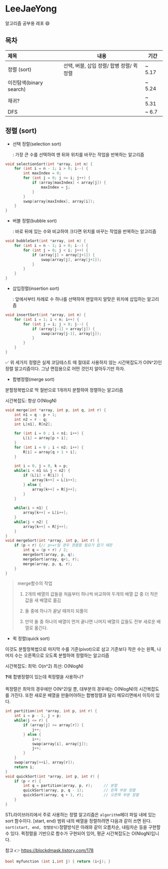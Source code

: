 # LeeJaeYong

알고리즘 공부용 레포 😄

## 목차

| 제목                    | 내용                                      | 기간   |
| :---------------------- | ----------------------------------------- | ------ |
| 정렬 (sort)             | 선택, 버블, 삽입 정렬/ 합병 정렬/ 퀵 정렬 | ~ 5.17 |
| 이진탐색(binary search) |                                           | ~ 5.24 |
| 재귀?                   |                                           | ~ 5.31 |
| DFS                     |                                           | ~ 6.7  |



## 정렬 (sort)

- 선택 정렬(selection sort)

  : 가장 큰 수를 선택하여 맨 뒤와 위치를 바꾸는 작업을 반복하는 알고리즘  


```c++
void selectionSort(int *array, int n) {
    for (int i = n - 1; i > 0; i--) {
        int maxIndex = 0;
        for (int j = 0; j <= i; j++) {
            if (array[maxIndex] < array[j]) {
                maxIndex = j;
            }
        }
        swap(array[maxIndex], array[i]);
    }
}
```

- 버블 정렬(bubble sort)

  : 바로 뒤에 있는 수와 비교하여 크다면 위치를 바꾸는 작업을 반복하는 알고리즘


```c++
void bubbleSort(int *array, int n) {
    for (int i = n - 1; i > 0; i--) {
        for (int j = 0; j < i; j++) {
            if (array[j] > array[j+1]) {
                swap(array[j], array[j+1]);
            }
        }
    }
}
```

- 삽입정렬(insertion sort)

  : 앞에서부터 차례로 수 하나를 선택하여 맨앞까지 알맞은 위치에 삽입하는 알고리즘

```c++
void insertSort(int *array, int n) {
    for (int i = 1; i < n; i++) {
        for (int j = i; j > 0; j--) {
            if (array[j-1] > array[j]) {
                swap(array[j-1], array[j]);
            }
        }
    }
}
```

✅ 위 세가지 정렬은 실제 코딩테스트 때 절대로 사용하지 않는 시간복잡도가 O(N^2)인 정렬 알고리즘이다. 그냥 면접용으로 어떤 것인지 알아두기만 하자.

- 합병정렬(merge sort)

분할정복법으로 딱 절반으로 1개까지 분할하여 정렬하는 알고리즘

시간복잡도: 항상 O(NlogN)

```c++
void merge(int *array, int p, int q, int r) {
    int n1 = q - p + 1;
    int n2 = r - q;
    int L[n1], R[n2];
    
    for (int i = 0 ; i < n1; i++) {
        L[i] = array[p + i];
    }
    for (int i = 0 ; i < n2; i++) {
        R[i] = array[q + 1 + i];
    }
    
    int i = 0, j = 0, k = p;
    while(i < n1 && j < n2) {
        if (L[i] < R[i]) {
            array[k++] = L[i++];
        } else {
            array[k++] = R[j++];
        }
    }
    
    while(i < n1) {
        array[k++] = L[i++];
    }
    while(j < n2) {
        array[k++] = R[j++];
    } 
}
void mergeSort(int *array, int p, int r) {
    if (p < r) {// p>=r일 경우 정렬할 필요가 없기 때문
        int q = (p + r) / 2;
        mergeSort(array, p, q);
        mergeSort(array, q+1, r);
        merge(array, p, q, r);
    }
}
```

> merge함수의 작업
>
> 1. 2개의 배열의 값들을 처음부터 하나씩 비교하여 두개의 배열 값 중 더 작은 값을 새 배열로 옮김
>
> 2. 둘 중에 하나가 끝날 때까지 되풀이
>
> 3. 만약 둘 중 하나의 배열이 먼저 끝나면 나머지 배열의 값들도 전부 새로운 배열로 옮긴다.

- 퀵 정렬(quick sort)

이것도 분할정복법으로 마지막 수를 기준(pivot)으로 삼고 기준보다 작은 수는 왼쪽, 나머지 수는 오른쪽으로 오도록 분할하여 정렬하는 알고리즘

시간복잡도: 최악: O(n^2) 최선: O(NlogN)

❓왜 합병정렬이 있는데 퀵정렬을 사용하나? 

퀵정렬은 최악의 경우에만 O(N^2)일 뿐, 대부분의 경우에는 O(NlogN)의 시간복잡도를 가진다. 또한 새로운 배열을 만들어야하는 합병정렬과 달리 메모리면에서 이득이 있다.

```c++
int partition(int *array, int p, int r) {
    int i = p - 1, j = p;
    while(j <= r) {
        if (array[j] >= array[r]) {
            j++;
        } else {
            i++;
            swap(array[i], array[j]);
            j++;
        }
    }
    swap(array[++i], array[r]);
    return i;
}
void quickSort(int *array, int p, int r) {
    if (p < r) {
        int q = partition(array, p, r);     // 분할
        quickSort(array, p, q - 1);         // 왼쪽 부분 정렬
        quickSort(array, q + 1, r);         // 오른쪽 부분 정렬
    }
}
```

STL라이브러리에서 주로 사용하는 정렬 알고리즘은 `algorithm`헤더 파일 내에 있는 sort 함수이다. [start, end) 범위 내의 배열을 정렬하려면 다음과 같이 쓰면 된다. `sort(start, end, 정렬방식)`정렬방식은 아래와 같이 오름차순, 내림차순 등을 구현할 수 있다. 퀵정렬을 기반으로 함수가 구현되어 있어, 평균 시간복잡도는 O(NlogN)입니다.

참고 👉 https://blockdmask.tistory.com/178 

```c++
bool myfunction (int i,int j) { return (i<j); }
```



